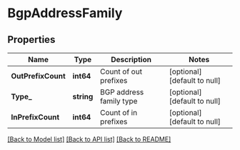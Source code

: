# BgpAddressFamily

## Properties
Name | Type | Description | Notes
------------ | ------------- | ------------- | -------------
**OutPrefixCount** | **int64** | Count of out prefixes | [optional] [default to null]
**Type_** | **string** | BGP address family type | [optional] [default to null]
**InPrefixCount** | **int64** | Count of in prefixes | [optional] [default to null]

[[Back to Model list]](../README.md#documentation-for-models) [[Back to API list]](../README.md#documentation-for-api-endpoints) [[Back to README]](../README.md)

